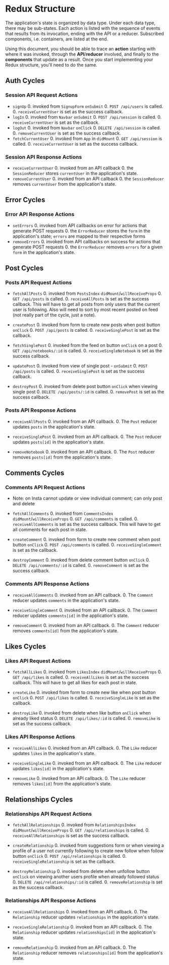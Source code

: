 # Redux Structure

The application's state is organized by data type. Under each data type, there
may be sub-states. Each action is listed with the sequence of events that
results from its invocation, ending with the API or a reducer. Subscribed
components, i.e. containers, are listed at the end.

Using this document, you should be able to trace an **action** starting with
where it was invoked, through the **API**/**reducer** involved, and finally to
the **components** that update as a result. Once you start implementing your
Redux structure, you'll need to do the same.

## Auth Cycles

### Session API Request Actions

* `signUp`
  0. invoked from `SignupForm` `onSubmit`
  0. `POST /api/users` is called.
  0. `receiveCurrentUser` is set as the success callback.
* `logIn`
  0. invoked from `Navbar` `onSubmit`
  0. `POST /api/session` is called.
  0. `receiveCurrentUser` is set as the callback.
* `logOut`
  0. invoked from `Navbar` `onClick`
  0. `DELETE /api/session` is called.
  0. `removeCurrentUser` is set as the success callback.
* `fetchCurrentUser`
  0. invoked from `App` in `didMount`
  0. `GET /api/session` is called.
  0. `receiveCurrentUser` is set as the success callback.

### Session API Response Actions

* `receiveCurrentUser`
  0. invoked from an API callback
  0. the `SessionReducer` stores `currentUser` in the application's state.
* `removeCurrentUser`
  0. invoked from an API callback
  0. the `SessionReducer` removes `currentUser` from the application's state.

## Error Cycles

### Error API Response Actions
* `setErrors`
  0. invoked from API callbacks on error for actions that generate POST requests
  0. the `ErrorReducer` stores the `form` in the application's state; `errors` are mapped to their respective forms
* `removeErrors`
  0. invoked from API callbacks on success for actions that generate POST requests
  0. the `ErrorReducer` removes `errors` for a given `form` in the application's state.

## Post Cycles

### Posts API Request Actions

* `fetchAllPosts`
  0. invoked from `PostsIndex` `didMount`/`willReceiveProps`
  0. `GET /api/posts` is called.
  0. `receiveAllPosts` is set as the success callback. This will have to get all posts from only users that the current user is following. Also will need to sort by most recent posted on feed (not really part of the cycle, just a note).

* `createPost`
  0. invoked from form to create new posts when post button `onClick`
  0. `POST /api/posts` is called.
  0. `receiveSinglePost` is set as the callback.

* `fetchSinglePost`
  0. invoked from the feed on button `onClick` on a post
  0. `GET /api/notebooks/:id` is called.
  0. `receiveSingleNotebook` is set as the success callback.

* `updatePost`
  0. invoked from view of single post - `onSubmit`
  0. `POST /api/posts` is called.
  0. `receiveSinglePost` is set as the success callback.

* `destroyPost`
  0. invoked from delete post button `onClick` when viewing single post
  0. `DELETE /api/posts/:id` is called.
  0. `removePost` is set as the success callback.

### Posts API Response Actions

* `receiveAllPosts`
  0. invoked from an API callback.
  0. The `Post` reducer updates `posts` in the application's state.

* `receiveSinglePost`
  0. invoked from an API callback.
  0. The `Post` reducer updates `posts[id]` in the application's state.

* `removeNotebook`
  0. invoked from an API callback.
  0. The `Post` reducer removes `posts[id]` from the application's state.

## Comments Cycles

### Comments API Request Actions

* Note: on Insta cannot update or view individual comment; can only post and delete

* `fetchAllComments`
  0. invoked from `CommentsIndex` `didMount`/`willReceiveProps`
  0. `GET /api/comments` is called.
  0. `receiveAllComments` is set as the success callback. This will have to get all comments for each post in state.

* `createComment`
  0. invoked from form to create new comment when post button `onClick`
  0. `POST /api/comments` is called.
  0. `receiveSingleComment` is set as the callback.

* `destroyComment`
  0. invoked from delete comment button `onClick`
  0. `DELETE /api/comments/:id` is called.
  0. `removeComment` is set as the success callback.

### Comments API Response Actions

* `receiveAllComments`
  0. invoked from an API callback.
  0. The `Comment` reducer updates `comments` in the application's state.

* `receiveSingleComment`
  0. invoked from an API callback.
  0. The `Comment` reducer updates `comments[id]` in the application's state.

* `removeComment`
  0. invoked from an API callback.
  0. The `Comment` reducer removes `comments[id]` from the application's state.

## Likes Cycles

### Likes API Request Actions

* `fetchAllLikes`
  0. invoked from `LikesIndex` `didMount`/`willReceiveProps`
  0. `GET /api/likes` is called.
  0. `receiveAllLikes` is set as the success callback. This will have to get all likes for each post in state.

* `createLike`
  0. invoked from form to create new like when post button `onClick`
  0. `POST /api/likes` is called.
  0. `receiveSingleLike` is set as the callback.

* `destroyLike`
  0. invoked from delete when like button `onClick` when already liked status
  0. `DELETE /api/likes/:id` is called.
  0. `removeLike` is set as the success callback.

### Likes API Response Actions

* `receiveAllLikes`
  0. invoked from an API callback.
  0. The `Like` reducer updates `likes` in the application's state.

* `receiveSingleLike`
  0. invoked from an API callback.
  0. The `Like` reducer updates `likes[id]` in the application's state.

* `removeLike`
  0. invoked from an API callback.
  0. The `Like` reducer removes `likes[id]` from the application's state.


## Relationships Cycles

### Relationships API Request Actions

* `fetchAllRelationships`
  0. invoked from `RelationshipsIndex` `didMount`/`willReceiveProps`
  0. `GET /api/relationships` is called.
  0. `receiveAllRelationships` is set as the success callback.

* `createRelationship`
  0. invoked from suggestions form or when viewing a profile of a user not currently following to create new follow when follow button `onClick`
  0. `POST /api/relationships` is called.
  0. `receiveSingleRelationship` is set as the callback.

* `destroyRelationship`
  0. invoked from delete when unfollow button `onClick` on viewing another users profile when already followed status
  0. `DELETE /api/relationships/:id` is called.
  0. `removeRelationship` is set as the success callback.

### Relationships API Response Actions

* `receiveAllRelationships`
  0. invoked from an API callback.
  0. The `Relationship` reducer updates `relationships` in the application's state.

* `receiveSingleRelationship`
  0. invoked from an API callback.
  0. The `Relationship` reducer updates `relationships[id]` in the application's state.

* `removeRelationship`
  0. invoked from an API callback.
  0. The `Relationship` reducer removes `relationships[id]` from the application's state.
